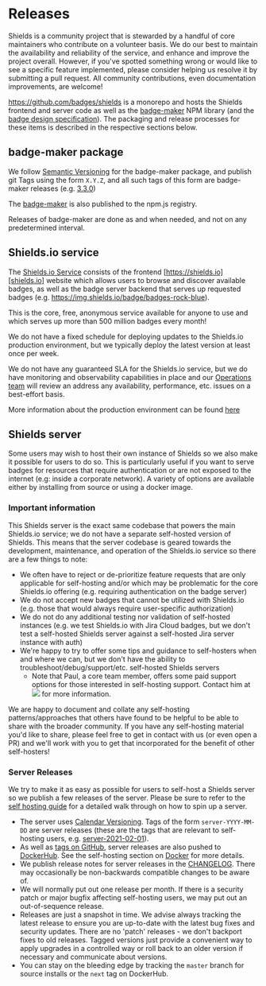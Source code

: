 # Releases

Shields is a community project that is stewarded by a handful of core maintainers who contribute on a volunteer basis. We do our best to maintain the availability and reliability of the service, and enhance and improve the project overall. However, if you've spotted something wrong or would like to see a specific feature implemented, please consider helping us resolve it by submitting a pull request. All community contributions, even documentation improvements, are welcome!

https://github.com/badges/shields is a monorepo and hosts the Shields frontend and server code as well as the [badge-maker][npm package] NPM library (and the [badge design specification](https://github.com/badges/shields/tree/master/spec)). The packaging and release processes for these items is described in the respective sections below.

## badge-maker package

We follow [Semantic Versioning](https://semver.org/) for the badge-maker package, and publish git Tags using the form `X.Y.Z`, and all such tags of this form are badge-maker releases (e.g. [3.3.0](https://github.com/badges/shields/releases/tag/3.3.0))

The [badge-maker][npm package] is also published to the npm.js registry.

Releases of badge-maker are done as and when needed, and not on any predetermined interval.

## Shields.io service

The [Shields.io Service][shields.io] consists of the frontend [https://shields.io][shields.io] website which allows users to browse and discover available badges, as well as the badge server backend that serves up requested badges (e.g. https://img.shields.io/badge/badges-rock-blue).

This is the core, free, anonymous service available for anyone to use and which serves up more than 500 million badges every month!

We do not have a fixed schedule for deploying updates to the Shields.io production environment, but we typically deploy the latest version at least once per week.

We do not have any guaranteed SLA for the Shields.io service, but we do have monitoring and observability capabilities in place and our [Operations team](https://github.com/badges/shields#project-leaders) will review an address any availability, performance, etc. issues on a best-effort basis.

More information about the production environment can be found [here][production hosting]

## Shields server

Some users may wish to host their own instance of Shields so we also make it possible for users to do so. This is particularly useful if you want to serve badges for resources that require authentication or are not exposed to the internet (e.g: inside a corporate network). A variety of options are available either by installing from source or using a docker image.

### Important information

This Shields server is the exact same codebase that powers the main Shields.io service; we do not have a separate self-hosted version of Shields. This means that the server codebase is geared towards the development, maintenance, and operation of the Shields.io service so there are a few things to note:

- We often have to reject or de-prioritize feature requests that are only applicable for self-hosting and/or which may be problematic for the core Shields.io offering (e.g. requiring authentication on the badge server)
- We do not accept new badges that cannot be utilized with Shields.io (e.g. those that would always require user-specific authorization)
- We do not do any additional testing nor validation of self-hosted instances (e.g. we test Shields.io with Jira Cloud badges, but we don't test a self-hosted Shields server against a self-hosted Jira server instance with auth)
- We're happy to try to offer some tips and guidance to self-hosters when and where we can, but we don't have the ability to troubleshoot/debug/support/etc. self-hosted Shields servers
  - Note that Paul, a core team member, offers some paid support options for those interested in self-hosting support. Contact him at ![](https://img.shields.io/badge/paul-%40m6ize.com-blue) for more information.

We are happy to document and collate any self-hosting patterns/approaches that others have found to be helpful to be able to share with the broader community. If you have any self-hosting material you'd like to share, please feel free to get in contact with us (or even open a PR) and we'll work with you to get that incorporated for the benefit of other self-hosters!

### Server Releases

We try to make it as easy as possible for users to self-host a Shields server so we publish a few releases of the server. Please be sure to refer to the [self hosting guide][self hosting] for a detailed walk through on how to spin up a server.

- The server uses [Calendar Versioning](https://calver.org/). Tags of the form `server-YYYY-MM-DD` are server releases (these are the tags that are relevant to self-hosting users, e.g. [server-2021-02-01](https://github.com/badges/shields/releases/tag/server-2021-02-01)).
- As well as [tags on GitHub](https://github.com/badges/shields/tags), server releases are also pushed to [DockerHub](https://registry.hub.docker.com/r/shieldsio/shields/tags). See the self-hosting section on [Docker](https://github.com/badges/shields/blob/master/doc/self-hosting.md#Docker) for more details.
- We publish release notes for server releases in the [CHANGELOG](https://github.com/badges/shields/blob/master/CHANGELOG.md). There may occasionally be non-backwards compatible changes to be aware of.
- We will normally put out one release per month. If there is a security patch or major bugfix affecting self-hosting users, we may put out an out-of-sequence release.
- Releases are just a snapshot in time. We advise always tracking the latest release to ensure you are up-to-date with the latest bug fixes and security updates. There are no 'patch' releases - we don't backport fixes to old releases. Tagged versions just provide a convenient way to apply upgrades in a controlled way or roll back to an older version if necessary and communicate about versions.
- You can stay on the bleeding edge by tracking the `master` branch for source installs or the `next` tag on DockerHub.

[shields.io]: https://shields.io
[npm package]: https://www.npmjs.com/package/badge-maker
[production hosting]: https://github.com/badges/shields/blob/master/doc/production-hosting.md
[self hosting]: https://github.com/badges/shields/blob/master/doc/self-hosting.md
